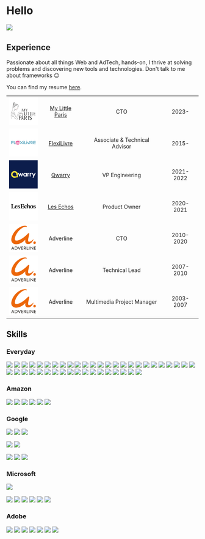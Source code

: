 # Hello
[![](https://img.shields.io/badge/linkedin-fff?logo=linkedin&logoColor=0073b0)](https://www.linkedin.com/in/benjaminclot/)

## Experience
Passionate about all things Web and AdTech, hands-on, I thrive at solving problems and discovering new tools and technologies. Don't talk to me about frameworks :wink:

You can find my resume [here](https://drive.google.com/file/d/1rqaVs7pZaBPjcxD-yya7chfwUTTpEHQ3/view?usp=drive_link).

| | | | |
|:--:|:--:|:--:|:--:|
| <img width="75" src="./img/mylittleparis.svg" alt="My Little Paris"></img> | [My Little Paris](https://www.mylittleparis.com) | CTO | 2023- |
| <img width="75" src="./img/flexilivre.svg" alt="FlexiLivre"></img> | [FlexiLivre](https://www.flexilivre.com) | Associate & Technical Advisor | 2015- |
| <img width="75" src="./img/qwarry.svg" alt="Qwarry"></img> | [Qwarry](https://www.qwarry.com) | VP Engineering | 2021-2022 |
| <img width="75" src="./img/lesechos.svg" alt="Les Echos"></img> | [Les Echos](https://www.lesechos.fr) | Product Owner | 2020-2021 |
| <img width="75" src="./img/adverline.svg" alt="Adverline"></img> | Adverline | CTO | 2010-2020 |
| <img width="75" src="./img/adverline.svg" alt="Adverline"></img> | Adverline | Technical Lead | 2007-2010 |
| <img width="75" src="./img/adverline.svg" alt="Adverline"></img> | Adverline | Multimedia Project Manager | 2003-2007 |

## Skills
### Everyday
![](https://img.shields.io/badge/Ansible-fff?logo=ansible&logoColor=1a1918)
![](https://img.shields.io/badge/Apache-fff?logo=apache&logoColor=bd202e)
![](https://img.shields.io/badge/Cloudflare-fff?logo=cloudflare)
![](https://img.shields.io/badge/Codepen-fff?logo=codepen&logoColor=151214)
![](https://img.shields.io/badge/CSS-fff?logo=css3&logoColor=214ce5)
![](https://img.shields.io/badge/Datadog-fff?logo=datadog&logoColor=612ca3)
![](https://img.shields.io/badge/Docker-fff?logo=docker)
![](https://img.shields.io/badge/ESLint-fff?logo=eslint&logoColor=3a33d1)
![](https://img.shields.io/badge/FFmpeg-fff?logo=ffmpeg&logoColor=0b4819)
![](https://img.shields.io/badge/Figma-fff?logo=figma)
![](https://img.shields.io/badge/Git-fff?logo=git)
![](https://img.shields.io/badge/Github-fff?logo=github&logoColor=161312)
![](https://img.shields.io/badge/Github%20Actions-fff?logo=githubactions)
![](https://img.shields.io/badge/Github%20Copilot-fff?logo=githubcopilot&logoColor=161312)
![](https://img.shields.io/badge/GitLab-fff?logo=gitlab)
![](https://img.shields.io/badge/Glitch-fff?logo=glitch&logoColor=2800ff)
![](https://img.shields.io/badge/HTML-fff?logo=html5)
![](https://img.shields.io/badge/JavaScript-fff?logo=javascript&logoColor=f7df1e)
![](https://img.shields.io/badge/MailChimp-fff?logo=mailchimp&logoColor=100f0d)
![](https://img.shields.io/badge/Make-fff?logo=make&logoColor=240342)
![](https://img.shields.io/badge/MariaDB-fff?logo=mariadb&logoColor=4e629a)
![](https://img.shields.io/badge/Metabase-fff?logo=metabase)
![](https://img.shields.io/badge/MySQL-fff?logo=mysql)
![](https://img.shields.io/badge/NGINX-fff?logo=nginx&logoColor=009900)
![](https://img.shields.io/badge/Node.js-fff?logo=nodedotjs)
![](https://img.shields.io/badge/Notion-fff?logo=notion&logoColor=37352f)
![](https://img.shields.io/badge/NPM-fff?logo=npm)
![](https://img.shields.io/badge/OBS%20Studio-fff?logo=obsstudio&logoColor=302e31)
![](https://img.shields.io/badge/OpenAI-fff?logo=openai&logoColor=080808)
![](https://img.shields.io/badge/PHP-fff?logo=php)
![](https://img.shields.io/badge/PM2-fff?logo=pm2&logoColor=2b037a)
![](https://img.shields.io/badge/PostgreSQL-fff?logo=postgresql)
![](https://img.shields.io/badge/Powershell-fff?logo=powershell)
![](https://img.shields.io/badge/Prettier-fff?logo=prettier)
![](https://img.shields.io/badge/Redis-fff?logo=redis)
![](https://img.shields.io/badge/Sentry-fff?logo=sentry&logoColor=362d59)
![](https://img.shields.io/badge/Slack-fff?logo=slack&logoColor=4a154b)
![](https://img.shields.io/badge/SQLite-fff?logo=sqlite&logoColor=044a64)
![](https://img.shields.io/badge/SVG-fff?logo=svg)
![](https://img.shields.io/badge/Twilio-fff?logo=twilio)
![](https://img.shields.io/badge/Twitch-fff?logo=twitch)
![](https://img.shields.io/badge/Visual%20Studio%20Code-fff?logo=visualstudiocode&logoColor=2f61b4)
![](https://img.shields.io/badge/Windows-fff?logo=windows&logoColor=001968)

### Amazon
![](https://img.shields.io/badge/Amazon%20AWS-fff?logo=amazonaws&logoColor=000)
![](https://img.shields.io/badge/AWS%20Athena-fff)
![](https://img.shields.io/badge/AWS%20EC2-fff?logo=amazonec2)
![](https://img.shields.io/badge/AWS%20Lambda-fff?logo=awslambda)
![](https://img.shields.io/badge/AWS%20RDS-fff?logo=amazonrds)
![](https://img.shields.io/badge/AWS%20S3-fff?logo=amazons3)

### Google
![](https://img.shields.io/badge/Google%20Cloud-fff?logo=googlecloud)
![](https://img.shields.io/badge/Google%20BigQuery-fff?logo=googlebigquery)
![](https://img.shields.io/badge/Google%20Cloud%20Storage-fff?logo=googlecloudstorage)

![](https://img.shields.io/badge/Google%20Analytics-fff?logo=googleanalytics)
![](https://img.shields.io/badge/Google%20Tag%20Manager-fff?logo=googletagmanager&logoColor=4285f4)

![](https://img.shields.io/badge/Google%20Ad%20Manager-fff)
![](https://img.shields.io/badge/Google%20Ads-fff?logo=googleads)
![](https://img.shields.io/badge/Google%20AdSense-fff?logo=googleadsense)

### Microsoft
![](https://img.shields.io/badge/Microsoft%20Azure-fff?logo=microsoftazure&logoColor=1c87c8)

![](https://img.shields.io/badge/Microsoft%20Excel-fff?logo=microsoftexcel&logoColor=107c41)
![](https://img.shields.io/badge/Microsoft%20OneDrive-fff?logo=microsoftonedrive&logoColor=0249b2)
![](https://img.shields.io/badge/Microsoft%20Outlook-fff?logo=microsoftoutlook&logoColor=0364b8)
![](https://img.shields.io/badge/Microsoft%20PowerPoint-fff?logo=microsoftpowerpoint&logoColor=c43e1c)
![](https://img.shields.io/badge/Microsoft%20Teams-fff?logo=microsoftteams&logoColor=4b53bc)
![](https://img.shields.io/badge/Microsoft%20Word-fff?logo=microsoftword&logoColor=185abd)

### Adobe
![](https://img.shields.io/badge/Adobe%20Creative%20Cloud-fff?logo=adobecreativecloud&logoColor=2d2e2d)
![](https://img.shields.io/badge/Adobe%20Acrobat-fff?logo=adobeacrobatreader&logoColor=1e110e)
![](https://img.shields.io/badge/Adobe%20After%20Effects-fff?logo=adobeaftereffects)
![](https://img.shields.io/badge/Adobe%20Illustrator-fff?logo=adobeillustrator)
![](https://img.shields.io/badge/Adobe%20InDesign-fff?logo=adobeindesign)
![](https://img.shields.io/badge/Adobe%20Photoshop-fff?logo=adobephotoshop)
![](https://img.shields.io/badge/Adobe%20Premiere%20Pro-fff?logo=adobepremierepro)
